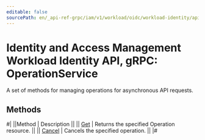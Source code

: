 ```yaml
---
editable: false
sourcePath: en/_api-ref-grpc/iam/v1/workload/oidc/workload-identity/api-ref/grpc/Operation/index.md
---
```


# Identity and Access Management Workload Identity API, gRPC: OperationService

A set of methods for managing operations for asynchronous API requests.

## Methods

#|
||Method | Description ||
|| [Get](get.md) | Returns the specified Operation resource. ||
|| [Cancel](cancel.md) | Cancels the specified operation. ||
|#